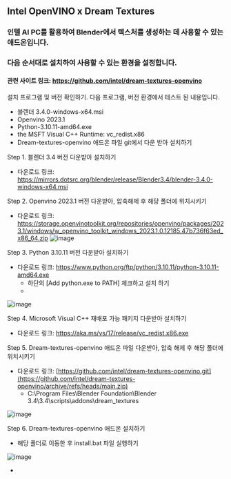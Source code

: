 ## Intel OpenVINO x Dream Textures
### 인텔 AI PC를 활용하여 Blender에서 텍스처를 생성하는 데 사용할 수 있는 애드온입니다.
### 다음 순서대로 설치하여 사용할 수 있는 환경을 설정합니다. 
#### 관련 사이트 링크: https://github.com/intel/dream-textures-openvino

설치 프로그램 및 버전 확인하기. 다음 프로그램, 버전 환경에서 테스트 된 내용입니다.
- 블렌더 3.4.0-windows-x64.msi
- Openvino 2023.1
- Python-3.10.11-amd64.exe
- the MSFT Visual C++ Runtime: vc_redist.x86
- Dream-textures-openvino  애드온 파일 git에서 다운 받아 설치하기


Step 1. 블렌더 3.4 버전 다운받아 설치하기
- 다운로드 링크: https://mirrors.dotsrc.org/blender/release/Blender3.4/blender-3.4.0-windows-x64.msi

Step 2. Openvino 2023.1 버전 다운받아, 압축해제 후 해당 폴더에 위치시키기
- 다운로드 링크: https://storage.openvinotoolkit.org/repositories/openvino/packages/2023.1/windows/w_openvino_toolkit_windows_2023.1.0.12185.47b736f63ed_x86_64.zip
![image](https://github.com/user-attachments/assets/512cba38-01c2-47a8-9965-a3e38c8f8f07)

Step 3. Python 3.10.11 버전 다운받아 설치하기
- 다운로드 링크: https://www.python.org/ftp/python/3.10.11/python-3.10.11-amd64.exe
  * 하단의 [Add python.exe to PATH] 체크하고 설치 하기
  * 
![image](https://github.com/user-attachments/assets/18ca1394-a91e-40fb-a1b4-8d3c9775cd96)


Step 4. Microsoft Visual C++ 재배포 가능 패키지 다운받아 설치하기
- 다운로드 링크: https://aka.ms/vs/17/release/vc_redist.x86.exe

Step 5. Dream-textures-openvino  애드온 파일 다운받아, 압축 해제 후 해당 폴더에 위치시키기
- 다운로드 링크: [https://github.com/intel/dream-textures-openvino.git](https://github.com/intel/dream-textures-openvino/archive/refs/heads/main.zip)
  * C:\Program Files\Blender Foundation\Blender 3.4\3.4\scripts\addons\dream_textures

![image](https://github.com/user-attachments/assets/1a0b7024-60d7-4a24-9872-cc7b588a9317)

Step 6. Dream-textures-openvino  애드온 설치하기
- 해당 폴더로 이동한 후 install.bat 파일 실행하기

![image](https://github.com/user-attachments/assets/f6fb0843-8ec5-4a94-be5c-665ad4f0b430)

- 




